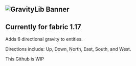 ![GravityLib Banner](https://user-images.githubusercontent.com/56317194/121430473-c0d05980-c93d-11eb-8f18-4b33ecc59bed.png)
-

## Currently for fabric 1.17

Adds 6 directional gravity to entities.

Directions include: Up, Down, North, East, South, and West.

This Github is WIP
